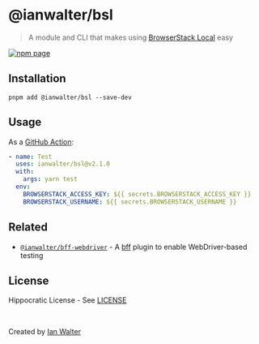 # @ianwalter/bsl
> A module and CLI that makes using [BrowserStack Local][bsUrl] easy

[![npm page][npmImage]][npmUrl]

## Installation

```console
pnpm add @ianwalter/bsl --save-dev
```

## Usage

As a [GitHub Action][actionsUrl]:

```yaml
- name: Test
  uses: ianwalter/bsl@v2.1.0
  with:
    args: yarn test
  env:
    BROWSERSTACK_ACCESS_KEY: ${{ secrets.BROWSERSTACK_ACCESS_KEY }}
    BROWSERSTACK_USERNAME: ${{ secrets.BROWSERSTACK_USERNAME }}
```

## Related

* [`@ianwalter/bff-webdriver`][bffWebdriverUrl] - A [bff][bffUrl] plugin to
  enable WebDriver-based testing

## License

Hippocratic License - See [LICENSE][licenseUrl]

&nbsp;

Created by [Ian Walter](https://ianwalter.dev)

[bsUrl]: https://www.browserstack.com/local-testing
[npmImage]: https://img.shields.io/npm/v/@ianwalter/bsl.svg
[npmUrl]: https://www.npmjs.com/package/@ianwalter/bsl
[actionsUrl]: https://github.com/features/actions
[bffWebdriverUrl]: http://github.com/ianwalter/bff-webdriver
[bffUrl]: http://github.com/ianwalter/bff
[licenseUrl]: https://github.com/ianwalter/bsl/blob/master/LICENSE
